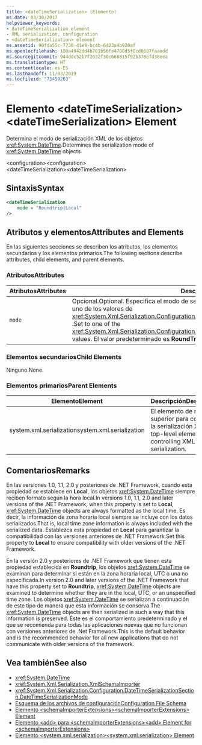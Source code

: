 ```yaml
---
title: <dateTimeSerialization> (Elemento)
ms.date: 03/30/2017
helpviewer_keywords:
- dateTimeSerialization element
- XML serialization, configuration
- <dateTimeSerialization> element
ms.assetid: 90fda55c-7730-41e9-bc4b-6423a4b920af
ms.openlocfilehash: 180a4942dd4b701b56fe4788d5f8cd8607faaedd
ms.sourcegitcommit: 944ddc52b7f2632f30c668815f92b378efd38eea
ms.translationtype: HT
ms.contentlocale: es-ES
ms.lasthandoff: 11/03/2019
ms.locfileid: "73459263"
---
```

# <a name="datetimeserialization-element"></a><span data-ttu-id="44980-102">Elemento \<dateTimeSerialization></span><span class="sxs-lookup"><span data-stu-id="44980-102">\<dateTimeSerialization> Element</span></span>
<span data-ttu-id="44980-103">Determina el modo de serialización XML de los objetos <xref:System.DateTime>.</span><span class="sxs-lookup"><span data-stu-id="44980-103">Determines the serialization mode of <xref:System.DateTime> objects.</span></span>  
  
 <span data-ttu-id="44980-104">\<configuration></span><span class="sxs-lookup"><span data-stu-id="44980-104">\<configuration></span></span>  
<span data-ttu-id="44980-105">\<dateTimeSerialization></span><span class="sxs-lookup"><span data-stu-id="44980-105">\<dateTimeSerialization></span></span>  
  
## <a name="syntax"></a><span data-ttu-id="44980-106">Sintaxis</span><span class="sxs-lookup"><span data-stu-id="44980-106">Syntax</span></span>  
  
```xml  
<dateTimeSerialization  
    mode = "Roundtrip|Local"  
/>  
```  
  
## <a name="attributes-and-elements"></a><span data-ttu-id="44980-107">Atributos y elementos</span><span class="sxs-lookup"><span data-stu-id="44980-107">Attributes and Elements</span></span>  
 <span data-ttu-id="44980-108">En las siguientes secciones se describen los atributos, los elementos secundarios y los elementos primarios.</span><span class="sxs-lookup"><span data-stu-id="44980-108">The following sections describe attributes, child elements, and parent elements.</span></span>  
  
### <a name="attributes"></a><span data-ttu-id="44980-109">Atributos</span><span class="sxs-lookup"><span data-stu-id="44980-109">Attributes</span></span>  
  
|<span data-ttu-id="44980-110">Atributos</span><span class="sxs-lookup"><span data-stu-id="44980-110">Attributes</span></span>|<span data-ttu-id="44980-111">Descripción</span><span class="sxs-lookup"><span data-stu-id="44980-111">Description</span></span>|  
|----------------|-----------------|  
|`mode`|<span data-ttu-id="44980-112">Opcional.</span><span class="sxs-lookup"><span data-stu-id="44980-112">Optional.</span></span> <span data-ttu-id="44980-113">Especifica el modo de serialización.</span><span class="sxs-lookup"><span data-stu-id="44980-113">Specifies the serialization mode.</span></span> <span data-ttu-id="44980-114">Establece uno de los valores de <xref:System.Xml.Serialization.Configuration.DateTimeSerializationSection.DateTimeSerializationMode> .</span><span class="sxs-lookup"><span data-stu-id="44980-114">Set to one of the <xref:System.Xml.Serialization.Configuration.DateTimeSerializationSection.DateTimeSerializationMode> values.</span></span> <span data-ttu-id="44980-115">El valor predeterminado es **RoundTrip**.</span><span class="sxs-lookup"><span data-stu-id="44980-115">The default is **RoundTrip**.</span></span>|  
  
### <a name="child-elements"></a><span data-ttu-id="44980-116">Elementos secundarios</span><span class="sxs-lookup"><span data-stu-id="44980-116">Child Elements</span></span>  
 <span data-ttu-id="44980-117">Ninguno.</span><span class="sxs-lookup"><span data-stu-id="44980-117">None.</span></span>  
  
### <a name="parent-elements"></a><span data-ttu-id="44980-118">Elementos primarios</span><span class="sxs-lookup"><span data-stu-id="44980-118">Parent Elements</span></span>  
  
|<span data-ttu-id="44980-119">Elemento</span><span class="sxs-lookup"><span data-stu-id="44980-119">Element</span></span>|<span data-ttu-id="44980-120">Descripción</span><span class="sxs-lookup"><span data-stu-id="44980-120">Description</span></span>|  
|-------------|-----------------|  
|<span data-ttu-id="44980-121">system.xml.serialization</span><span class="sxs-lookup"><span data-stu-id="44980-121">system.xml.serialization</span></span>|<span data-ttu-id="44980-122">El elemento de nivel superior para controlar la serialización XML.</span><span class="sxs-lookup"><span data-stu-id="44980-122">The top-level element for controlling XML serialization.</span></span>|  
  
## <a name="remarks"></a><span data-ttu-id="44980-123">Comentarios</span><span class="sxs-lookup"><span data-stu-id="44980-123">Remarks</span></span>  
 <span data-ttu-id="44980-124">En las versiones 1.0, 1.1, 2.0 y posteriores de .NET Framework, cuando esta propiedad se establece en **Local**, los objetos <xref:System.DateTime> siempre reciben formato según la hora local.</span><span class="sxs-lookup"><span data-stu-id="44980-124">In versions 1.0, 1.1, 2.0 and later versions of the .NET Framework, when this property is set to **Local**, <xref:System.DateTime> objects are always formatted as the local time.</span></span> <span data-ttu-id="44980-125">Es decir, la información de zona horaria local siempre se incluye con los datos serializados.</span><span class="sxs-lookup"><span data-stu-id="44980-125">That is, local time zone information is always included with the serialized data.</span></span> <span data-ttu-id="44980-126">Establezca esta propiedad en **Local** para garantizar la compatibilidad con las versiones anteriores de .NET Framework.</span><span class="sxs-lookup"><span data-stu-id="44980-126">Set this property to **Local** to ensure compatibility with older versions of the .NET Framework.</span></span>  
  
 <span data-ttu-id="44980-127">En la versión 2.0 y posteriores de .NET Framework que tienen esta propiedad establecida en **Roundtrip**, los objetos <xref:System.DateTime> se examinan para determinar si están en la zona horaria local, UTC o una no especificada.</span><span class="sxs-lookup"><span data-stu-id="44980-127">In version 2.0 and later versions of the .NET Framework that have this property set to **Roundtrip**, <xref:System.DateTime> objects are examined to determine whether they are in the local, UTC, or an unspecified time zone.</span></span> <span data-ttu-id="44980-128">Los objetos <xref:System.DateTime> se serializan a continuación de este tipo de manera que esta información se conserva.</span><span class="sxs-lookup"><span data-stu-id="44980-128">The <xref:System.DateTime> objects are then serialized in such a way that this information is preserved.</span></span> <span data-ttu-id="44980-129">Éste es el comportamiento predeterminado y el que se recomienda para todas las aplicaciones nuevas que no funcionan con versiones anteriores de .Net Framework.</span><span class="sxs-lookup"><span data-stu-id="44980-129">This is the default behavior and is the recommended behavior for all new applications that do not communicate with older versions of the framework.</span></span>  
  
## <a name="see-also"></a><span data-ttu-id="44980-130">Vea también</span><span class="sxs-lookup"><span data-stu-id="44980-130">See also</span></span>

- <xref:System.DateTime>
- <xref:System.Xml.Serialization.XmlSchemaImporter>
- <xref:System.Xml.Serialization.Configuration.DateTimeSerializationSection.DateTimeSerializationMode>
- [<span data-ttu-id="44980-131">Esquema de los archivos de configuración</span><span class="sxs-lookup"><span data-stu-id="44980-131">Configuration File Schema</span></span>](../../../docs/framework/configure-apps/file-schema/index.md)
- [<span data-ttu-id="44980-132">Elemento \<schemaImporterExtensions></span><span class="sxs-lookup"><span data-stu-id="44980-132">\<schemaImporterExtensions> Element</span></span>](../../../docs/standard/serialization/schemaimporterextensions-element.md)
- [<span data-ttu-id="44980-133">Elemento \<add> para \<schemaImporterExtensions></span><span class="sxs-lookup"><span data-stu-id="44980-133">\<add> Element for \<schemaImporterExtensions></span></span>](../../../docs/standard/serialization/add-element-for-schemaimporterextensions.md)
- [<span data-ttu-id="44980-134">Elemento \<system.xml.serialization></span><span class="sxs-lookup"><span data-stu-id="44980-134">\<system.xml.serialization> Element</span></span>](../../../docs/standard/serialization/system-xml-serialization-element.md)
